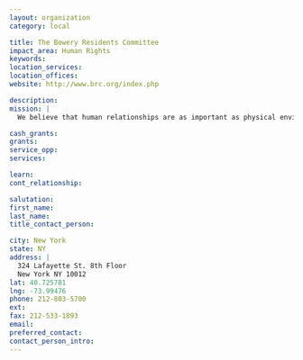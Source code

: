 ```yaml
---
layout: organization
category: local

title: The Bowery Residents Committee
impact_area: Human Rights
keywords: 
location_services: 
location_offices: 
website: http://www.brc.org/index.php

description: 
mission: |
  We believe that human relationships are as important as physical environment to solving the challenges faced by the people we serve. By recognizing that each of our clients has unique needs and strengths, and by treating each person with dignity and respect, and expecting the same in return, we are able to successfully empower those we serve to achieve and maintain a healthier and more independent life. We do this by listening, by meeting people where they're at, and by empowering them to be a force of change in their own lives.

cash_grants: 
grants: 
service_opp: 
services: 

learn: 
cont_relationship: 

salutation: 
first_name: 
last_name: 
title_contact_person: 

city: New York
state: NY
address: |
  324 Lafayette St. 8th Floor    
  New York NY 10012
lat: 40.725781
lng: -73.99476
phone: 212-803-5700
ext: 
fax: 212-533-1893
email: 
preferred_contact: 
contact_person_intro: 
---
```

